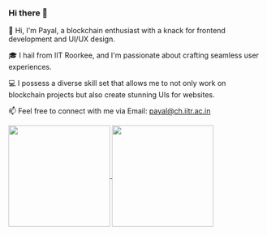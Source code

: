 ### Hi there 👋


👋 Hi, I'm Payal, a blockchain enthusiast with a knack for frontend development and UI/UX design.

🎓 I hail from IIT Roorkee, and I'm passionate about crafting seamless user experiences.

💻 I possess a diverse skill set that allows me to not only work on blockchain projects but also create stunning UIs for websites.

📫 Feel free to connect with me via Email: payal@ch.iitr.ac.in

<a href="https://github.com/payalkanyan/github-readme-stats">
  <img height=200 align="center" src="https://github-readme-stats.vercel.app/api?username=payalkanyan" />
</a>
<a href="https://github.com/payalkanyan/github-readme-stats">
  <img height=200 align="center" src="https://github-readme-stats.vercel.app/api/top-langs?username=payalkanyan&layout=compact&langs_count=8&card_width=320" />
</a>
